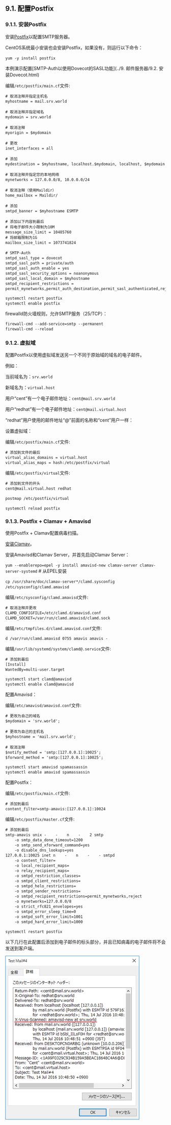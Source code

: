 ## 9.1. 配置Postfix

### 9.1.1. 安装Postfix

安装[Postfix](http://www.postfix.org/)以配置SMTP服务器。

CentOS系统最小安装也会安装Postfix，如果没有，则运行以下命令：

`yum -y install postfix`

本例演示配置[SMTP-Auth以使用Dovecot的SASL功能](../9. 邮件服务器/9.2. 安装Dovecot.html)

编辑`/etc/postfix/main.cf`文件:

```
# 取消注释并指定主机名
myhostname = mail.srv.world

# 取消注释并指定域名
mydomain = srv.world

# 取消注释
myorigin = $mydomain

# 更改
inet_interfaces = all

# 添加
mydestination = $myhostname, localhost.$mydomain, localhost, $mydomain

# 取消注释并指定您的本地网络
mynetworks = 127.0.0.0/8, 10.0.0.0/24

# 取消注释（使用Maildir）
home_mailbox = Maildir/

# 添加
smtpd_banner = $myhostname ESMTP

# 添加以下内容到最后
# 将电子邮件大小限制为10M
message_size_limit = 10485760
# 将邮箱限制为1G
mailbox_size_limit = 1073741824

# SMTP-Auth
smtpd_sasl_type = dovecot
smtpd_sasl_path = private/auth
smtpd_sasl_auth_enable = yes
smtpd_sasl_security_options = noanonymous
smtpd_sasl_local_domain = $myhostname
smtpd_recipient_restrictions = permit_mynetworks,permit_auth_destination,permit_sasl_authenticated,reject
```

```
systemctl restart postfix
systemctl enable postfix
```

firewalld防火墙规则，允许SMTP服务（25/TCP）：

```
firewall-cmd --add-service=smtp --permanent
firewall-cmd --reload
```

### 9.1.2. 虚拟域

配置Postfix以使用虚拟域发送另一个不同于原始域的域名的电子邮件。

例如：

当前域名为：`srv.world`

新域名为：`virtual.host`

用户“cent”有一个电子邮件地址：`cent@mail.srv.world`

用户“redhat”有一个电子邮件地址：`cent@mail.virtual.host`

“redhat”用户使用的邮件地址“@”前面的名称和“cent”用户一样：

设置虚拟域：

编辑`/etc/postfix/main.cf`文件:

```
# 添加到文件的最后
virtual_alias_domains = virtual.host
virtual_alias_maps = hash:/etc/postfix/virtual
```

编辑`/etc/postfix/virtual`文件:

```
# 添加到文件的开头
cent@mail.virtual.host redhat
```

`postmap /etc/postfix/virtual`

`systemctl reload postfix`

### 9.1.3. Postfix + Clamav + Amavisd

使用Postfix + Clamav配置病毒扫描。

[安装Clamav](https://www.server-world.info/en/note?os=CentOS_7&p=clamav)。

安装Amavisd和Clamav Server，并首先启动Clamav Server：

`yum --enablerepo=epel -y install amavisd-new clamav-server clamav-server-systemd` # 从EPEL安装

`cp /usr/share/doc/clamav-server*/clamd.sysconfig /etc/sysconfig/clamd.amavisd`

编辑`/etc/sysconfig/clamd.amavisd`文件:

```
# 取消注释并更改
CLAMD_CONFIGFILE=/etc/clamd.d/amavisd.conf
CLAMD_SOCKET=/var/run/clamd.amavisd/clamd.sock
```

编辑`/etc/tmpfiles.d/clamd.amavisd.conf`文件:

```
d /var/run/clamd.amavisd 0755 amavis amavis -
```

编辑`/usr/lib/systemd/system/clamd@.service`文件:

```
# 添加到最后
[Install]
WantedBy=multi-user.target
```

```
systemctl start clamd@amavisd
systemctl enable clamd@amavisd
```

配置Amavisd：

编辑`/etc/amavisd/amavisd.conf`文件:

```
# 更改为自己的域名
$mydomain = 'srv.world';

# 更改为自己的主机名
$myhostname = 'mail.srv.world';

# 取消注释
$notify_method = 'smtp:[127.0.0.1]:10025';
$forward_method = 'smtp:[127.0.0.1]:10025';
```

```
systemctl start amavisd spamassassin
systemctl enable amavisd spamassassin
```

配置Postfix：

编辑`/etc/postfix/main.cf`文件:

```
# 添加到最后
content_filter=smtp-amavis:[127.0.0.1]:10024
```

编辑`/etc/postfix/master.cf`文件:

```
# 添加到最后
smtp-amavis unix -    -    n    -    2 smtp
    -o smtp_data_done_timeout=1200
    -o smtp_send_xforward_command=yes
    -o disable_dns_lookups=yes
127.0.0.1:10025 inet n    -    n    -    - smtpd
    -o content_filter=
    -o local_recipient_maps=
    -o relay_recipient_maps=
    -o smtpd_restriction_classes=
    -o smtpd_client_restrictions=
    -o smtpd_helo_restrictions=
    -o smtpd_sender_restrictions=
    -o smtpd_recipient_restrictions=permit_mynetworks,reject
    -o mynetworks=127.0.0.0/8
    -o strict_rfc821_envelopes=yes
    -o smtpd_error_sleep_time=0
    -o smtpd_soft_error_limit=1001
    -o smtpd_hard_error_limit=1000
```

`systemctl restart postfix`

以下几行在此配置后添加到电子邮件的标头部分，并且已知病毒的电子邮件将不会发送到客户端。

![postfix-clamav-amavisd](../Contents/postfix-clamav-amavisd.png)
